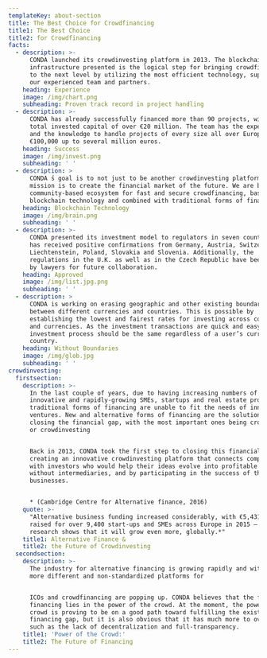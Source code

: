 ```yaml
---
templateKey: about-section
title: The Best Choice for Crowdfinancing
title1: The Best Choice
title2: for Crowdfinancing
facts:
  - description: >-
      CONDA launched its crowdinvesting platform in 2013. The blockchain
      infrastructure presented is the logical step for bringing crowdfinancing
      to the next level by utilizing the most efficient technology, supported by
      our experienced team and partners.
    heading: Experience
    image: /img/chart.png
    subheading: Proven track record in project handling
  - description: >-
      CONDA has already successfully financed more than 90 projects, with a
      total invested capital of over €20 million. The team has the experience
      and the knowledge to handle projects of every size all over Europe, from
      €100,000 up to several million euros.
    heading: Success
    image: /img/invest.png
    subheading: ' '
  - description: >
      CONDA ́s goal is to not just to be another crowdinvesting platform. Our
      mission is to create the financial market of the future. We are building a
      community-based ecosystem for fast and secure crowdfinancing, based on
      blockchain technology and combined with traditional forms of financing.
    heading: Blockchain Technology
    image: /img/brain.png
    subheading: ' '
  - description: >-
      CONDA presented its investment model to regulators in seven countries and
      has received positive confirmations from Germany, Austria, Switzerland,
      Liechtenstein, Poland, Slovakia and Slovenia. Additionally, the
      regulations in the U.K. as well as in the Czech Republic have been checked
      by lawyers for future collaboration.
    heading: Approved
    image: /img/list.jpg.png
    subheading: ' '
  - description: >
      CONDA is working on erasing geographic and other existing boundaries
      between different currencies and countries. This is possible by
      establishing the lowest and fairest rates for investing across countries
      and currencies. As the investment transactions are quick and easy, the
      investment process should be the same regardless of a user’s currency or
      country.
    heading: Without Boundaries
    image: /img/glob.jpg
    subheading: ' '
crowdinvesting:
  firstsection:
    description: >-
      In the last couple of years, due to having increasing numbers of
      innovative and rapidly-growing SMEs, startups and real estate projects,
      traditional forms of financing are unable to fit the needs of innovative
      ventures. New and alternative forms of financing are the solution to
      closing the financial gap, with the most important ones being crowdfunding
      or crowdinvesting


      Back in 2013, CONDA took the first step to closing this financial gap by
      creating an innovative crowdinvesting platform that connects companies
      with investors who would help their ideas evolve into profitable business
      without intermediaries, and by participating in the success of these
      businesses.


      * (Cambridge Centre for Alternative finance, 2016)
    quote: >-
      "Alternative business funding increased considerably, with €5,431 million
      raised for over 9,400 start-ups and SMEs across Europe in 2015 – and
      research shows that it will grow even more, globally.*"
    title1: Alternative Finance &
    title2: the Future of Crowdinvesting
  secondsection:
    description: >-
      The industry for alternative financing is growing rapidly and with it,
      more different and non-standardized platforms for


      ICOs and crowdfinancing are popping up. CONDA believes that the future of
      financing lies in the power of the crowd. At the moment, the power of the
      crowd is proving to be on a good path toward fulfilling the existing
      financing gap, but it is also obvious that it has much more to overcome,
      such as the lack of decentralization and full-transparency.
    title1: 'Power of the Crowd:'
    title2: The Future of Financing
---
```


